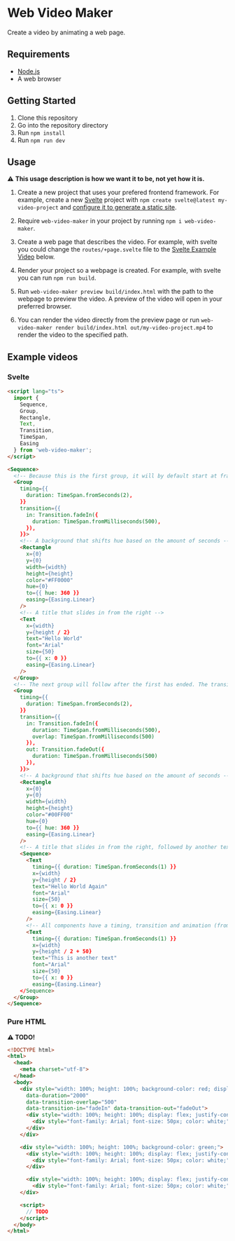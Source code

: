 # Web Video Maker

Create a video by animating a web page.

## Requirements

* [Node.js](http://nodejs.org/)
* A web browser

## Getting Started

1. Clone this repository
2. Go into the repository directory
3. Run `npm install`
4. Run `npm run dev` 

## Usage

⚠ **This usage description is how we want it to be, not yet how it is.**

1. Create a new project that uses your prefered frontend framework. For example, create a new [Svelte](https://svelte.dev/) project with `npm create svelte@latest my-video-project` and [configure it to generate a static site](https://kit.svelte.dev/docs/adapter-static#usage).

2. Require `web-video-maker` in your project by running `npm i web-video-maker`.

3. Create a web page that describes the video. For example, with svelte you could change the `routes/+page.svelte` file to the [Svelte Example Video](#svelte) below.

4. Render your project so a webpage is created. For example, with svelte you can run `npm run build`.

5. Run `web-video-maker preview build/index.html` with the path to the webpage to preview the video. A preview of the video will open in your preferred browser.

6. You can render the video directly from the preview page or run `web-video-maker render build/index.html out/my-video-project.mp4` to render the video to the specified path.

## Example videos

### Svelte
```html
<script lang="ts">
  import { 
    Sequence, 
    Group, 
    Rectangle, 
    Text, 
    Transition, 
    TimeSpan,
    Easing
  } from 'web-video-maker';
</script>

<Sequence>
  <!-- Because this is the first group, it will by default start at frame 0, all it's children will start with it -->
  <Group 
    timing={{ 
      duration: TimeSpan.fromSeconds(2),
    }}
    transition={{
      in: Transition.fadeIn({ 
        duration: TimeSpan.fromMilliseconds(500),
      }),
    }}>
    <!-- A background that shifts hue based on the amount of seconds -->
    <Rectangle
      x={0}
      y={0}
      width={width}
      height={height}
      color="#FF0000"
      hue={0}
      to={{ hue: 360 }}
      easing={Easing.Linear}
    />
    <!-- A title that slides in from the right -->
    <Text
      x={width}
      y={height / 2}
      text="Hello World"
      font="Arial"
      size={50}
      to={{ x: 0 }}
      easing={Easing.Linear}
    />
  </Group>
  <!-- The next group will follow after the first has ended. The transition overlap may cause it to start slightly earlier to crossfade. All children of this group will start with it. -->
  <Group 
    timing={{ 
      duration: TimeSpan.fromSeconds(2),
    }}
    transition={{
      in: Transition.fadeIn({ 
        duration: TimeSpan.fromMilliseconds(500),
        overlap: TimeSpan.fromMilliseconds(500)
      }),
      out: Transition.fadeOut({ 
        duration: TimeSpan.fromMilliseconds(500) 
      }),
    }}>
    <!-- A background that shifts hue based on the amount of seconds -->
    <Rectangle
      x={0}
      y={0}
      width={width}
      height={height}
      color="#00FF00"
      hue={0}
      to={{ hue: 360 }}
      easing={Easing.Linear}
    />
    <!-- A title that slides in from the right, followed by another text. Sequences can be nested. -->
    <Sequence>
      <Text
        timing={{ duration: TimeSpan.fromSeconds(1) }}
        x={width}
        y={height / 2}
        text="Hello World Again"
        font="Arial"
        size={50}
        to={{ x: 0 }}
        easing={Easing.Linear}
      />
      <!-- All components have a timing, transition and animation (from/to) attributes. -->
      <Text
        timing={{ duration: TimeSpan.fromSeconds(1) }}
        x={width}
        y={height / 2 + 50}
        text="This is another text"
        font="Arial"
        size={50}
        to={{ x: 0 }}
        easing={Easing.Linear}
    </Sequence>
  </Group>
</Sequence>
```

### Pure HTML
**⚠ TODO!**
```html
<!DOCTYPE html>
<html>
  <head>
    <meta charset="utf-8">
  </head>
  <body>
    <div style="width: 100%; height: 100%; background-color: red; display: hidden;" 
      data-duration="2000" 
      data-transition-overlap="500"
      data-transition-in="fadeIn" data-transition-out="fadeOut">
      <div style="width: 100%; height: 100%; display: flex; justify-content: center; align-items: center;">
        <div style="font-family: Arial; font-size: 50px; color: white;">Hello World</div>
      </div>
    </div>

    <div style="width: 100%; height: 100%; background-color: green;">
      <div style="width: 100%; height: 100%; display: flex; justify-content: center; align-items: center;">
        <div style="font-family: Arial; font-size: 50px; color: white;">Hello World Again</div>
      </div>

      <div style="width: 100%; height: 100%; display: flex; justify-content: center; align-items: center;">
        <div style="font-family: Arial; font-size: 50px; color: white;">This is another text</div>
    </div>

    <script>
      // TODO
    </script>
  </body>
</html>
```